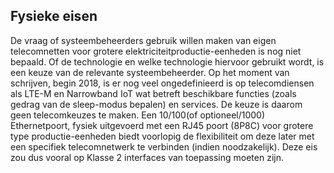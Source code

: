 ## Fysieke eisen

De vraag of systeembeheerders gebruik willen maken van eigen telecomnetten voor grotere elektriciteitproductie-eenheden is nog niet bepaald. Of de technologie en welke technologie hiervoor gebruikt wordt, is een keuze van de relevante systeembeheerder. Op het moment van schrijven, begin 2018, is er nog veel ongedefinieerd is op telecomdiensen als LTE-M en Narrowband IoT wat betreft beschikbare functies (zoals gedrag van de sleep-modus bepalen) en services. De keuze is daarom geen telecomkeuzes te maken. Een 10/100(of optioneel/1000) Ethernetpoort, fysiek uitgevoerd met een RJ45 poort (8P8C)  voor grotere type productie-eenheden biedt voorlopig de flexibiliteit om deze later met een specifiek telecomnetwerk te verbinden (indien noodzakelijk). Deze eis zou dus vooral op Klasse 2 interfaces van toepassing moeten zijn.
